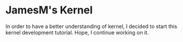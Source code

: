 # JamesM's Kernel
In order to have a better understanding of kernel, I decided to start this kernel development tutorial.
Hope, I continue working on it.

